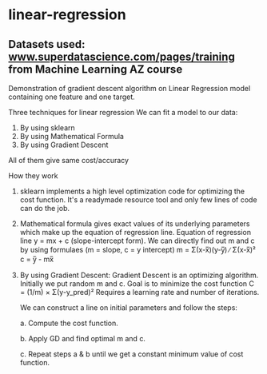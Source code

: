 # linear-regression
## Datasets used: www.superdatascience.com/pages/training from Machine Learning AZ course 
Demonstration of gradient descent algorithm on Linear Regression model containing one feature and one target.

Three techniques for linear regression
We can fit a model to our data:
1. By using sklearn
2. By using Mathematical Formula
3. By using Gradient Descent

All of them give same cost/accuracy

How they work

1. sklearn implements a high level optimization code for optimizing the cost function.
   It's a readymade resource tool and only few lines of code can do the job.
   
2. Mathematical formula gives exact values of its underlying parameters which make up the equation of regression line.
   Equation of regression line y = mx + c (slope-intercept form).
   We can directly find out m and c by using formulaes (m = slope, c = y intercept)
                           m = Σ(x-x̅)(y-y̅) ∕ Σ(x-x̅)²
                                  c = y̅ - mx̅
   
3. By using Gradient Descent: Gradient Descent is an optimizing algorithm. Initially we put random m and c.
    Goal is to minimize the cost function C = (1/m) × Σ(y-y_pred)²
    Requires a learning rate and number of iterations.

   We can construct a line on initial parameters and follow the steps:
   
   a. Compute the cost function.
   
   b. Apply GD and find optimal m and c.
   
   c. Repeat steps a & b until we get a constant minimum value of cost function.
